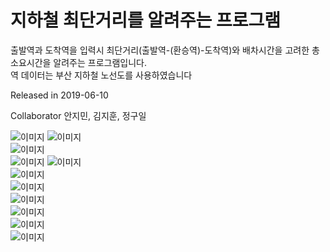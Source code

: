 # 지하철 최단거리를 알려주는 프로그램

출발역과 도착역을 입력시 최단거리(출발역-(환승역)-도착역)와 배차시간을 고려한 총 소요시간을 알려주는 프로그램입니다.  
역 데이터는 부산 지하철 노선도를 사용하였습니다

Released in 2019-06-10

Collaborator 안지민, 김지훈, 정구일

![이미지](./지하철프로그램_발표자료/슬라이드1.PNG)
![이미지](./지하철프로그램_발표자료/슬라이드5.PNG)  
![이미지](./지하철프로그램_발표자료/슬라이드6.PNG)  
![이미지](./지하철프로그램_발표자료/슬라이드7.PNG)
![이미지](./지하철프로그램_발표자료/슬라이드8.PNG)  
![이미지](./지하철프로그램_발표자료/슬라이드9.PNG)  
![이미지](./지하철프로그램_발표자료/슬라이드10.PNG)  
![이미지](./지하철프로그램_발표자료/슬라이드11.PNG)  
![이미지](./지하철프로그램_발표자료/슬라이드12.PNG)  
![이미지](./지하철프로그램_발표자료/슬라이드13.PNG)  
![이미지](./지하철프로그램_발표자료/슬라이드14.PNG)  

